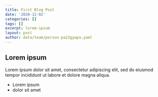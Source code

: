 ```yaml
---
title: First Blog Post
date: '2020-12-02'
categories: []
tags: []
excerpt: lorem-ipsum
layout: post
author: data/team/person-pa22gywpa.yaml
---
```

## Lorem ipsum
Lorem ipsum dolor sit amet, consectetur adipiscing elit, sed do eiusmod tempor incididunt ut labore et dolore magna aliqua.
- Lorem ipsum
- dolor sit amet